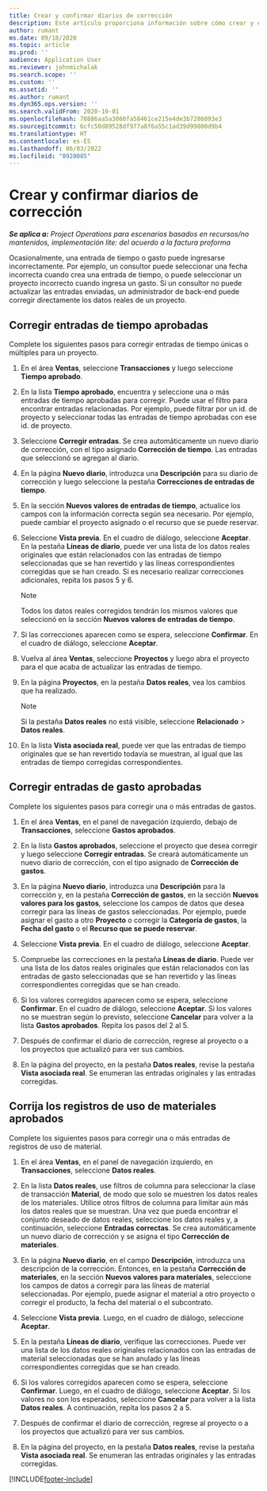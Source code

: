 ```yaml
---
title: Crear y confirmar diarios de corrección
description: Este artículo proporciona información sobre cómo crear y confirmar un diario de corrección.
author: rumant
ms.date: 09/18/2020
ms.topic: article
ms.prod: ''
audience: Application User
ms.reviewer: johnmichalak
ms.search.scope: ''
ms.custom: ''
ms.assetid: ''
ms.author: rumant
ms.dyn365.ops.version: ''
ms.search.validFrom: 2020-10-01
ms.openlocfilehash: 70886aa5a3060fa58461ce215e4de3b7286093e3
ms.sourcegitcommit: 6cfc50d89528df977a8f6a55c1ad39d99800d9b4
ms.translationtype: HT
ms.contentlocale: es-ES
ms.lasthandoff: 06/03/2022
ms.locfileid: "8928085"
---
```

# <a name="create-and-confirm-correction-journals"></a>Crear y confirmar diarios de corrección

_**Se aplica a:** Project Operations para escenarios basados en recursos/no mantenidos, implementación lite: del acuerdo a la factura proforma_

Ocasionalmente, una entrada de tiempo o gasto puede ingresarse incorrectamente. Por ejemplo, un consultor puede seleccionar una fecha incorrecta cuando crea una entrada de tiempo, o puede seleccionar un proyecto incorrecto cuando ingresa un gasto. Si un consultor no puede actualizar las entradas enviadas, un administrador de back-end puede corregir directamente los datos reales de un proyecto.

## <a name="correct-approved-time-entries"></a>Corregir entradas de tiempo aprobadas     

Complete los siguientes pasos para corregir entradas de tiempo únicas o múltiples para un proyecto.

1. En el área **Ventas**, seleccione **Transacciones** y luego seleccione **Tiempo aprobado**. 

2. En la lista **Tiempo aprobado**, encuentra y seleccione una o más entradas de tiempo aprobadas para corregir. Puede usar el filtro para encontrar entradas relacionadas. Por ejemplo, puede filtrar por un id. de proyecto y seleccionar todas las entradas de tiempo aprobadas con ese id. de proyecto.

3. Seleccione **Corregir entradas**. Se crea automáticamente un nuevo diario de corrección, con el tipo asignado **Corrección de tiempo**. Las entradas que seleccionó se agregan al diario. 

4. En la página **Nuevo diario**, introduzca una **Descripción** para su diario de corrección y luego seleccione la pestaña **Correcciones de entradas de tiempo**.  

5. En la sección **Nuevos valores de entradas de tiempo**, actualice los campos con la información correcta según sea necesario. Por ejemplo, puede cambiar el proyecto asignado o el recurso que se puede reservar.

6. Seleccione **Vista previa**. En el cuadro de diálogo, seleccione **Aceptar**. En la pestaña **Líneas de diario**, puede ver una lista de los datos reales originales que están relacionados con las entradas de tiempo seleccionadas que se han revertido y las líneas correspondientes corregidas que se han creado. Si es necesario realizar correcciones adicionales, repita los pasos 5 y 6. 

    > [!NOTE]
    > Todos los datos reales corregidos tendrán los mismos valores que seleccionó en la sección **Nuevos valores de entradas de tiempo**.

7. Si las correcciones aparecen como se espera, seleccione **Confirmar**. En el cuadro de diálogo, seleccione **Aceptar**.

8. Vuelva al área **Ventas**, seleccione **Proyectos** y luego abra el proyecto para el que acaba de actualizar las entradas de tiempo. 

9. En la página **Proyectos**, en la pestaña **Datos reales**, vea los cambios que ha realizado. 

    > [!NOTE]
    > Si la pestaña **Datos reales** no está visible, seleccione **Relacionado** > **Datos reales**.  

10. En la lista **Vista asociada real**, puede ver que las entradas de tiempo originales que se han revertido todavía se muestran, al igual que las entradas de tiempo corregidas correspondientes. 

 
## <a name="correct-approved-expense-entries"></a>Corregir entradas de gasto aprobadas

Complete los siguientes pasos para corregir una o más entradas de gastos. 

1. En el área **Ventas**, en el panel de navegación izquierdo, debajo de **Transacciones**, seleccione **Gastos aprobados**.

2. En la lista **Gastos aprobados**, seleccione el proyecto que desea corregir y luego seleccione **Corregir entradas**. Se creará automáticamente un nuevo diario de corrección, con el tipo asignado de **Corrección de gastos**. 

3. En la página **Nuevo diario**, introduzca una **Descripción** para la corrección y, en la pestaña **Corrección de gastos**, en la sección **Nuevos valores para los gastos**, seleccione los campos de datos que desea corregir para las líneas de gastos seleccionadas. Por ejemplo, puede asignar el gasto a otro **Proyecto** o corregir la **Categoría de gastos**, la **Fecha del gasto** o el **Recurso que se puede reservar**.

4. Seleccione **Vista previa**. En el cuadro de diálogo, seleccione **Aceptar**. 

5. Compruebe las correcciones en la pestaña **Líneas de diario**. Puede ver una lista de los datos reales originales que están relacionados con las entradas de gasto seleccionadas que se han revertido y las líneas correspondientes corregidas que se han creado.

6. Si los valores corregidos aparecen como se espera, seleccione **Confirmar**. En el cuadro de diálogo, seleccione **Aceptar**. Si los valores no se muestran según lo previsto, seleccione **Cancelar** para volver a la lista **Gastos aprobados**. Repita los pasos del 2 al 5. 

7. Después de confirmar el diario de corrección, regrese al proyecto o a los proyectos que actualizó para ver sus cambios.

8. En la página del proyecto, en la pestaña **Datos reales**, revise la pestaña **Vista asociada real**. Se enumeran las entradas originales y las entradas corregidas.


## <a name="correct-approved-material-usage-logs"></a>Corrija los registros de uso de materiales aprobados

Complete los siguientes pasos para corregir una o más entradas de registros de uso de material.

1. En el área **Ventas**, en el panel de navegación izquierdo, en **Transacciones**, seleccione **Datos reales**.

2. En la lista **Datos reales**, use filtros de columna para seleccionar la clase de transacción **Material**, de modo que solo se muestren los datos reales de los materiales. Utilice otros filtros de columna para limitar aún más los datos reales que se muestran. Una vez que pueda encontrar el conjunto deseado de datos reales, seleccione los datos reales y, a continuación, seleccione **Entradas correctas**. Se crea automáticamente un nuevo diario de corrección y se asigna el tipo **Corrección de materiales**.

3. En la página **Nuevo diario**, en el campo **Descripción**, introduzca una descripción de la corrección. Entonces, en la pestaña **Corrección de materiales**, en la sección **Nuevos valores para materiales**, seleccione los campos de datos a corregir para las líneas de material seleccionadas. Por ejemplo, puede asignar el material a otro proyecto o corregir el producto, la fecha del material o el subcontrato.

4. Seleccione **Vista previa**. Luego, en el cuadro de diálogo, seleccione **Aceptar**.

5. En la pestaña **Líneas de diario**, verifique las correcciones. Puede ver una lista de los datos reales originales relacionados con las entradas de material seleccionadas que se han anulado y las líneas correspondientes corregidas que se han creado.

6. Si los valores corregidos aparecen como se espera, seleccione **Confirmar**. Luego, en el cuadro de diálogo, seleccione **Aceptar**. Si los valores no son los esperados, seleccione **Cancelar** para volver a la lista **Datos reales**. A continuación, repita los pasos 2 a 5.

7. Después de confirmar el diario de corrección, regrese al proyecto o a los proyectos que actualizó para ver sus cambios.

8. En la página del proyecto, en la pestaña **Datos reales**, revise la pestaña **Vista asociada real**. Se enumeran las entradas originales y las entradas corregidas.


[!INCLUDE[footer-include](../includes/footer-banner.md)]
